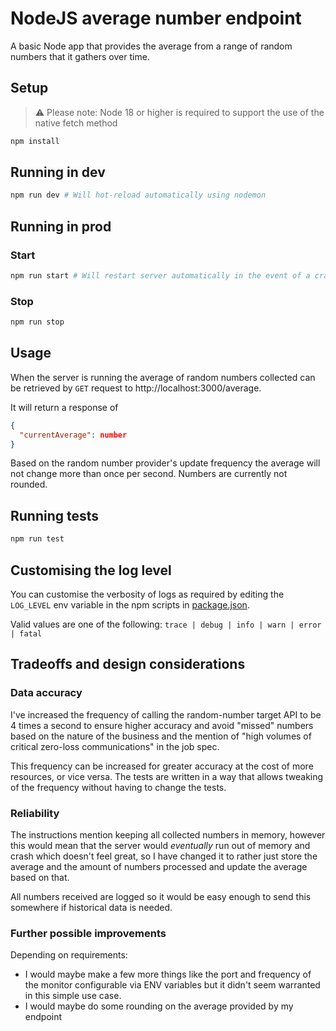 # NodeJS average number endpoint

A basic Node app that provides the average from a range of random numbers that it gathers over time.

## Setup

> ⚠️ Please note: Node 18 or higher is required to support the use of the native fetch method

```bash
npm install
```

## Running in dev

```bash
npm run dev # Will hot-reload automatically using nodemon
```

## Running in prod

### Start

```bash
npm run start # Will restart server automatically in the event of a crash using pm2
```

### Stop

```bash
npm run stop
```

## Usage

When the server is running the average of random numbers collected can be retrieved by `GET` request to http://localhost:3000/average.

It will return a response of

```json
{
  "currentAverage": number
}
```

Based on the random number provider's update frequency the average will not change more than once per second. Numbers are currently not rounded.

## Running tests

```bash
npm run test
```

## Customising the log level

You can customise the verbosity of logs as required by editing the `LOG_LEVEL` env variable in the npm scripts in [package.json](./package.json).

Valid values are one of the following: `trace | debug | info | warn | error | fatal`

## Tradeoffs and design considerations

### Data accuracy

I've increased the frequency of calling the random-number target API to be 4 times a second to ensure higher accuracy and avoid "missed" numbers based on the nature of the business and the mention of "high volumes of critical zero-loss communications" in the job spec.

This frequency can be increased for greater accuracy at the cost of more resources, or vice versa. The tests are written in a way that allows tweaking of the frequency without having to change the tests.

### Reliability

The instructions mention keeping all collected numbers in memory, however this would mean that the server would *eventually* run out of memory and crash which doesn't feel great, so I have changed it to rather just store the average and the amount of numbers processed and update the average based on that.

All numbers received are logged so it would be easy enough to send this somewhere if historical data is needed.

### Further possible improvements

Depending on requirements:
 - I would maybe make a few more things like the port and frequency of the monitor configurable via ENV variables but it didn't seem warranted in this simple use case.
 - I would maybe do some rounding on the average provided by my endpoint